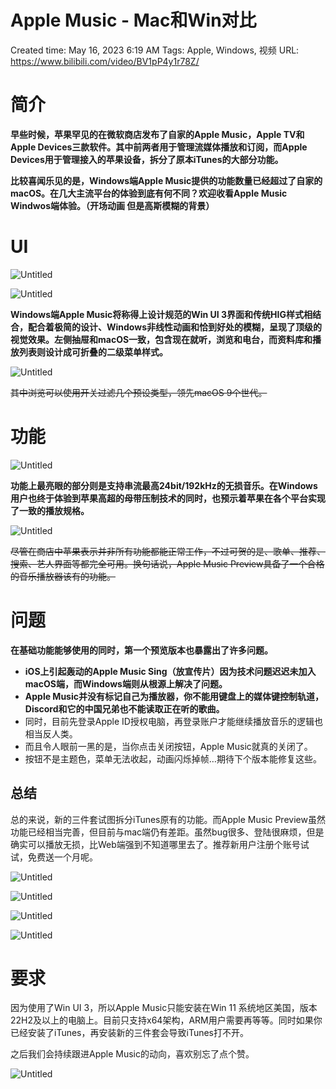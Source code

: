 # Apple Music - Mac和Win对比

Created time: May 16, 2023 6:19 AM
Tags: Apple, Windows, 视频
URL: https://www.bilibili.com/video/BV1pP4y1r78Z/

# 简介

**早些时候，苹果罕见的在微软商店发布了自家的Apple Music，Apple TV和Apple Devices三款软件。其中前两者用于管理流媒体播放和订阅，而Apple Devices用于管理接入的苹果设备，拆分了原本iTunes的大部分功能。**

**比较喜闻乐见的是，Windows端Apple Music提供的功能数量已经超过了自家的macOS。在几大主流平台的体验到底有何不同？欢迎收看Apple Music Windwos端体验。（开场动画 但是高斯模糊的背景）**

# UI

![Untitled](Apple%20Music%20-%20Mac%E5%92%8CWin%E5%AF%B9%E6%AF%94%2037487c414e82491a9a7733cfad482270/Untitled.png)

![Untitled](Apple%20Music%20-%20Mac%E5%92%8CWin%E5%AF%B9%E6%AF%94%2037487c414e82491a9a7733cfad482270/Untitled%201.png)

**Windows端Apple Music将称得上设计规范的Win UI 3界面和传统HIG样式相结合，配合着极简的设计、Windows非线性动画和恰到好处的模糊，呈现了顶级的视觉效果。左侧抽屉和macOS一致，包含现在就听，浏览和电台，而资料库和播放列表则设计成可折叠的二级菜单样式。**

![Untitled](Apple%20Music%20-%20Mac%E5%92%8CWin%E5%AF%B9%E6%AF%94%2037487c414e82491a9a7733cfad482270/Untitled%202.png)

~~其中浏览可以使用开关过滤几个预设类型，领先macOS 9个世代。~~

# 功能

![Untitled](Apple%20Music%20-%20Mac%E5%92%8CWin%E5%AF%B9%E6%AF%94%2037487c414e82491a9a7733cfad482270/Untitled%203.png)

**功能上最亮眼的部分则是支持串流最高24bit/192kHz的无损音乐。在Windows用户也终于体验到苹果高超的母带压制技术的同时，也预示着苹果在各个平台实现了一致的播放规格。**

![Untitled](Apple%20Music%20-%20Mac%E5%92%8CWin%E5%AF%B9%E6%AF%94%2037487c414e82491a9a7733cfad482270/Untitled%204.png)

~~尽管在商店中苹果表示并非所有功能都能正常工作，不过可贺的是、歌单、推荐、搜索、艺人界面等都完全可用。换句话说，Apple Music Preview具备了一个合格的音乐播放器该有的功能。~~

# 问题

**在基础功能能够使用的同时，第一个预览版本也暴露出了许多问题。**

- **iOS上引起轰动的Apple Music Sing（放宣传片）因为技术问题迟迟未加入macOS端，而Windows端则从根源上解决了问题。**
- **Apple Music并没有标记自己为播放器，你不能用键盘上的媒体键控制轨道，Discord和它的中国兄弟也不能读取正在听的歌曲。**
- 同时，目前先登录Apple ID授权电脑，再登录账户才能继续播放音乐的逻辑也相当反人类。
- 而且令人眼前一黑的是，当你点击关闭按钮，Apple Music就真的关闭了。
- 按钮不是主题色，菜单无法收起，动画闪烁掉帧…期待下个版本能修复这些。

## 总结

总的来说，新的三件套试图拆分iTunes原有的功能。而Apple Music Preview虽然功能已经相当完善，但目前与mac端仍有差距。虽然bug很多、登陆很麻烦，但是确实可以播放无损，比Web端强到不知道哪里去了。推荐新用户注册个账号试试，免费送一个月呢。

![Untitled](Apple%20Music%20-%20Mac%E5%92%8CWin%E5%AF%B9%E6%AF%94%2037487c414e82491a9a7733cfad482270/Untitled%205.png)

![Untitled](Apple%20Music%20-%20Mac%E5%92%8CWin%E5%AF%B9%E6%AF%94%2037487c414e82491a9a7733cfad482270/Untitled%206.png)

![Untitled](Apple%20Music%20-%20Mac%E5%92%8CWin%E5%AF%B9%E6%AF%94%2037487c414e82491a9a7733cfad482270/Untitled%207.png)

![Untitled](Apple%20Music%20-%20Mac%E5%92%8CWin%E5%AF%B9%E6%AF%94%2037487c414e82491a9a7733cfad482270/Untitled%208.png)

# 要求

因为使用了Win UI 3，所以Apple Music只能安装在Win 11 系统地区美国，版本22H2及以上的电脑上。目前只支持x64架构，ARM用户需要再等等。同时如果你已经安装了iTunes，再安装新的三件套会导致iTunes打不开。

之后我们会持续跟进Apple Music的动向，喜欢别忘了点个赞。

![Untitled](Apple%20Music%20-%20Mac%E5%92%8CWin%E5%AF%B9%E6%AF%94%2037487c414e82491a9a7733cfad482270/Untitled%209.png)